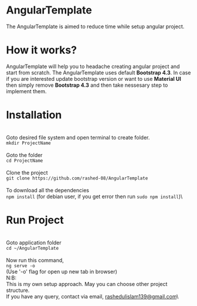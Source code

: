 # AngularTemplate
The AngularTemplate is aimed to reduce time while setup angular project.

# How it works? 
AngularTemplate will help you to headache creating angular project and start from scratch. The AngularTemplate uses default **Bootstrap 4.3**. In case if you are interested update bootstrap version or want to use **Material UI** then simply remove **Bootstrap 4.3** and then take nessesary step to implement them.

# Installation 
\
Goto desired file system and open terminal to create folder.\
`mkdir ProjectName`
\
\
Goto the folder\
`cd ProjectName`
\
\
Clone the project\
`git clone https://github.com/rashed-08/AngularTemplate`
\
\
To download all the dependencies\
`npm install` (for debian user, if you get error then run `sudo npm install`)\

# Run Project
\
Goto application folder\
`cd ~/AngularTemplate`
\
\
Now run this command,\
`ng serve -o`\
(Use '-o' flag for open up new tab in browser)
\
N:B:\
This is my own setup approach. May you can choose other project structure.\
If you have any query, contact via email, rashedulislam139@gmail.com\
